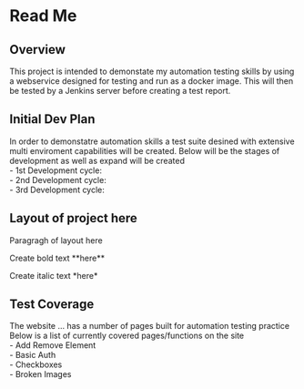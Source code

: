 <H1>Read Me</H1>

<H2> Overview </H2>
<P> This project is intended to demonstate my automation testing skills by using a webservice designed for testing and run as a docker image. This will then be tested by a Jenkins server before creating a test report. </P>

<H2>Initial Dev Plan</H2>
<P>In order to demonstatre automation skills a test suite desined with extensive multi enviroment capabilities will be created. Below will be the stages of development as well as  expand will be created<br>
- 1st Development cycle:  <br>
- 2nd Development cycle:  <br>
- 3rd Development cycle:  <br>

</P>

<H2>Layout of project here</H2>
<p>Paragragh of layout here</p>

<p>Create bold text **here**</p>
<p>Create italic text *here*</p>

<h2>Test Coverage</h2>
<p>The website ... has a number of pages built for automation testing practice <br>
Below is a list of currently covered pages/functions on the site <br>
- Add Remove Element <br>
- Basic Auth <br>
- Checkboxes <br>
- Broken Images <br>
</p>